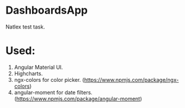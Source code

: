 # DashboardsApp

Natlex test task.

# Used:
1. Angular Material UI.
2. Highcharts.
3. ngx-colors for color picker. (https://www.npmjs.com/package/ngx-colors)
4. angular-moment for date filters. (https://www.npmjs.com/package/angular-moment)
